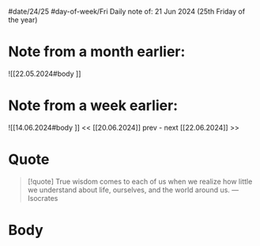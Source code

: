 
#date/24/25
#day-of-week/Fri
Daily note of: 21 Jun 2024 (25th Friday of the year)

# Note from a month earlier:
![[22.05.2024#body ]]

# Note from a week earlier:
![[14.06.2024#body ]]
 << [[20.06.2024]] prev - next [[22.06.2024]] >>
# Quote

> [!quote] True wisdom comes to each of us when we realize how little we understand about life, ourselves, and the world around us.
> — Isocrates
# Body

